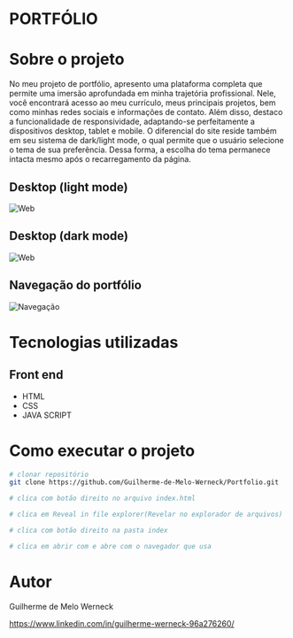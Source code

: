# PORTFÓLIO

# Sobre o projeto
No meu projeto de portfólio, apresento uma plataforma completa que permite uma imersão aprofundada em minha trajetória profissional. Nele, 
você encontrará acesso ao meu currículo, meus principais projetos, bem como minhas redes sociais e informações de contato. Além disso, 
destaco a funcionalidade de responsividade, adaptando-se perfeitamente a dispositivos desktop, tablet e mobile. O diferencial do site 
reside também em seu sistema de dark/light mode, o qual permite que o usuário selecione o tema de sua preferência. Dessa forma, a escolha do tema permanece 
intacta mesmo após o recarregamento da página.

## Desktop (light mode)
![Web](https://lh3.googleusercontent.com/pw/AIL4fc8e_7LHBXxL40343kD9bfovXV_061hUeB9BAtutoQXuyYogQbNOZCr0txX2ecdIcor8b5wpgyxdXC2A0As_p9KAxvZ69iZ94vZvYiFAhDLqyumgeyc5wTtx95Z7pDJaDyfo10BjDK0ZXzC1QDT05vd3__EgBoUr4PUkFTvDTDJrSFpwVfE9-9rDXjfvPsOIgOHvoRQ-RtxVCD4rIVitprdQwddr5RYomY1yiyoCHE6r5R7Q8XsOWeRQP4qXkYsCHH-27kYr0KhSooAepEvsEjiBgiBNESu-cbkR14CXL-7ANEkhR8wTknxTnWM6xJVCvUIhfp_LFQ2bU6zSSC22Qt8eF6fi5lolgQTGadDU-0LOPgdoXCI0cEauREHEj5_oBubl3dNWgMzv7yobJmjuuhu_YH3qZdFyGb-1-sxwaMVkWBSC0EOkNQBc2oUTopHJ0OjE0wXRSJaHTOYQ9bVfNCObvNBAJg3IvCt0xsRQTU6VR0-mTWHUmCoTWzQCZn08SpUc5nM5aDHeEF79bCEENC1oXY6jJEkOk5p05eOzjNpVDcfl7Hn90OEiLwp52_2LMgN_9GSjhgX6RxvUuJVftxYfKeR-SEeG5GHc36GmIbBy9nHRAC7ziW2YVQuRa2K_pcf_nTA94qihj9nkjvTp8tfLjKxpFomnwrv8rO-FYenKOmn9V13abGF4GiIRyx-w1M7B827s07TsoFNmJxQnfD_8F0_Ux7vOolAmgHqz7wtRJCGgBfpHDES9gUE7f8FA2uMv9GOYdq5BV7FpoGcLcxisXL3GXoncWoustSIXt_MY9O5e9a82u5qvV3blgFz598NKPMo93-Ic3cUHCFRaJ-B0WsPDdz4xt9Zx56WBz2AOYT_m11hH2yRcpxKhW8n05t9_RsSIk0b_lG0F7hGWD_qnqEvbtlkQl7nN6CKmSizy5Fklwfx0zKtcVZWgIIiRS6ANL3dcIOfratG07UU3D8seKcTY7l14Iq5G0nLCD2uNwuZjAvoJzPbg3LGSLToJHTkwnjnVqJGcI9p1ipGi9QeA2TTzFf6c_wVHnat2EzcGRQBUi8BQC7ktxwO29t5xfkN9LJRvQ-s=w1847-h886-s-no?authuser=0)

## Desktop (dark mode)
![Web](https://lh3.googleusercontent.com/pw/AIL4fc9S73M83hCiUm3GiBGavXy4Jt0hIK6CsDrg0zQPH3SchoF2Hzk1YdKypdmQh6JdsNGG3ooHklBxe8wWKpmHvrqHk1y75bDeZArj-xsR6Nn39H6xIQ7CLX6gMbdl28DNgASsQSpl_km8J4peiqpd5SC2iV52sF-ByrUV0XBd6s4n-Wp56AHSPG2rBY0DbkvC-v6IeWLKbl75Cva9QMVpRUg5r-_UMqy0z-co8pY5eA3-m_U0QBzu5E8OJQSYgI7zINmu300ZOMIyGMgZqDrnI7Co0MbVrpM0vusvyOMlukIrI0NyI_MV-AGabfPR5IulVLGbCAn9SigsWVHmpKMxcqF5J9ycMDpTyqrixf_PLTWrPDe9Rrp993nbf-PqbaMQtp1ox0o7ewHqHl0qERnAaZCcj6ezMyOz1FfqZ2ewDhsibXFKbO40vadRuFukW4SvoEdq9GRV3q3--zCFjYYAMBL3xu3awoo1RsW4Z-5gxOHiHEcI6Kx6Q33t5gcbll7pw8eES1Ad1cTlvvESDOa7FGgEd4lfJNC4_CKOFHv5V9c4ewZ4LU8_CyWtKqGxOIUvhpqFIK3SqbI-3ZmyWYnZmSUJsNtZm-BGpCpxyrNzPcFcBHzQR9EnSrMakrxjxWvSibmhG4wAgGULW1XLbBqi9_ZnfMiQYmJCnpRVV8zen2wNbHvDRQLYrT1-qffbwJOvo8x0Txpxk1X5wqlMQZVkVkTtps_q2CRyQxjm6MuBD8xsLG34yVa8ArPZ3TKNC-hGsz_39l9sYPE9C6_xLv2eNeclAyR5c7OJUAX0AsYmlT9eEG7toR4e6bEo6pK2TYO_WedQsFtxvhdr5pth5eLNDyJmGoblUcznLu2od2Py-yfngjIpHTCpawMcfvkdu5mrI3pMlDTAp93XZDbDUqWGosM4YsqLwERTH0lJpYNug4qs1tD0tidUFnBIy62RTMZxrKxQrXsOZzYba-CN49X5O57vpkSZNeOVu0D75t4_et_SKSdA57X8up2icftZitjTZiRRF5XLc0CgNtQH5TS12hoHmuV6weM34hNvfz2Zfm1iP1whGUZYgwD3rC8t6Lan-0jndS1CjPo=w1817-h890-s-no?authuser=0)

## Navegação do portfólio
![Navegação](https://lh3.googleusercontent.com/pw/AIL4fc_j1CxdqRgyeKArDIth0Pc2HmavF6Lupa8tNSWbM4If5G4uoE8SIkNvODfMlLScG6bj4t5M4CW6_Dh0ZZGlmfZH4ZwZPV7W-G07Sdv7qdMcIZKbH-rec-gIbvCt8L7kgIzyUFNvYcCNtwni6f7mQxfKvtuknsIJUnahqpuOYLghAsdxyzQz4rZWrvFA4W2US9E2hwzVtYhpOeGiA8rwcw-ZS6wuEiHZ7SrVYjyIqn-XAeDkbT7wCM7M0bzlkfHKetc-yKHLPxyQjs5E0eXzik1_ar5bER2_St1T6X9LcpIHXcuwlNTeqfhzld5dv3Ou7MesJ-rQ5tx4Ls5uo9Shrorof8daX4riAhX7MOPCkuCbxfaVlPIrCMhHEQRnxE6TZa3sSIlN6pQzxaK2rp8VND7uYYBduCdbSxPtpTekce9wlfOvCGOS8rasspYFo2ngemqBcvrNJ0cYTpBd_pnT9KxACXvTqUok3jzMIFgI1UcwTREHKF8UTul1y9-aVm4vuz4DgIwdZt3Ok73E62fGb7vP4YLVTZWMIZEA_caa2YZu4M1HDqBaKBmgrZPk9sEdyWUu0QDfS3Xy8P4Aik7SLhwaigp6GI7SPdaojCyjjaBRENyCSMUnnc0YruKjQ0e6jXukhBdLWuyWvyoKrWIubBAnmHUg5pfNABKpP2sADdmk4VNvucTJN3M5HwjEPevVJZUr1JOnOVw_-Zdf_zyT2BPGyz0NluyIPLDPFYS7wNmXZSdr9xz7RPn_UuD9f0WSnLgDK5WVvbtY2oefk13_ziE7qvR40wGWIUtXibXtJRKXmkqL7g3Or_6fNPh0XyP_1otI6GKKQumlhXwwKe_5DeQaP6zoVB6eOQzrze-utHByPYxKeHihF4l8lhN45fjwZ0nHDQMoJIoNf9jyu4Nh_EC3VL6if7yxgyUcQXClwA4eHmXir9Pf4_8d2frT0cjBVfySLEeZIcPiRnWMEz_LXfIv-RNoSqHTh6nH5StG0iHnseww2uROa5U9QJzOSRQ3yUAa9S50iIGJw9UAr4fGv5qwgmzgd9QcucuK5Gs0rDzn7Q2q-q7pxECrWZS41D5tdz7rcZMc0PQ=w157-h698-s-no?authuser=0)

# Tecnologias utilizadas

## Front end
- HTML
- CSS
- JAVA SCRIPT



# Como executar o projeto

```bash
# clonar repositório
git clone https://github.com/Guilherme-de-Melo-Werneck/Portfolio.git

# clica com botão direito no arquivo index.html

# clica em Reveal in file explorer(Revelar no explorador de arquivos)

# clica com botão direito na pasta index

# clica em abrir com e abre com o navegador que usa

```

# Autor

Guilherme de Melo Werneck

https://www.linkedin.com/in/guilherme-werneck-96a276260/
